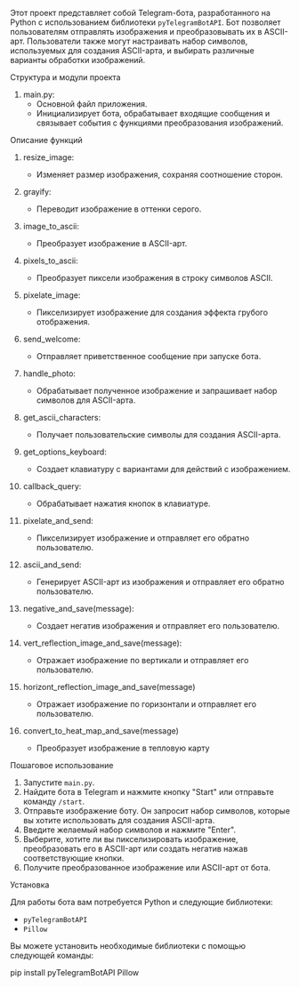 Этот проект представляет собой Telegram-бота, разработанного на Python с использованием библиотеки `pyTelegramBotAPI`.
Бот позволяет пользователям отправлять изображения и преобразовывать их в ASCII-арт. Пользователи также могут
настраивать набор символов, используемых для создания ASCII-арта, и выбирать различные варианты обработки изображений.

Структура и модули проекта

1. main.py:
    - Основной файл приложения.
    - Инициализирует бота, обрабатывает входящие сообщения и связывает события с функциями преобразования изображений.

 Описание функций

1. resize_image:
    - Изменяет размер изображения, сохраняя соотношение сторон.

2. grayify:
    - Переводит изображение в оттенки серого.

3. image_to_ascii:
    - Преобразует изображение в ASCII-арт.

4. pixels_to_ascii:
    - Преобразует пиксели изображения в строку символов ASCII.

5. pixelate_image:
    - Пикселизирует изображение для создания эффекта грубого отображения.

6. send_welcome:
    - Отправляет приветственное сообщение при запуске бота.

7. handle_photo:
    - Обрабатывает полученное изображение и запрашивает набор символов для ASCII-арта.

8. get_ascii_characters:
    - Получает пользовательские символы для создания ASCII-арта.

9. get_options_keyboard:
    - Создает клавиатуру с вариантами для действий с изображением.

10. callback_query:
    - Обрабатывает нажатия кнопок в клавиатуре.

11. pixelate_and_send:
    - Пикселизирует изображение и отправляет его обратно пользователю.

12. ascii_and_send:
    - Генерирует ASCII-арт из изображения и отправляет его обратно пользователю.

13. negative_and_save(message):
    - Создает негатив изображения и отправляет его пользователю.

14. vert_reflection_image_and_save(message):
    - Отражает изображение по вертикали и отправляет его пользователю.
15. horizont_reflection_image_and_save(message)
    - Отражает изображение по горизонтали и отправляет его пользователю.
16. convert_to_heat_map_and_save(message)
    - Преобразует изображение в тепловую карту

 Пошаговое использование

1. Запустите `main.py`.
2. Найдите бота в Telegram и нажмите кнопку "Start" или отправьте команду `/start`.
3. Отправьте изображение боту. Он запросит набор символов, которые вы хотите использовать для создания ASCII-арта.
4. Введите желаемый набор символов и нажмите "Enter".
5. Выберите, хотите ли вы пикселизировать изображение, преобразовать его в ASCII-арт или создать негатив нажав
   соответствующие кнопки.
6. Получите преобразованное изображение или ASCII-арт от бота.

Установка

Для работы бота вам потребуется Python и следующие библиотеки:

- `pyTelegramBotAPI`
- `Pillow`

Вы можете установить необходимые библиотеки с помощью следующей команды:

pip install pyTelegramBotAPI Pillow
